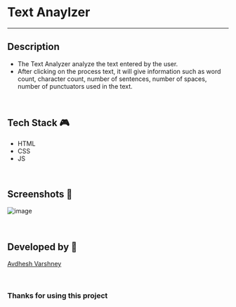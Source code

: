# Text Anaylzer

--- 

## Description

- The Text Analyzer analyze the text entered by the user. 
- After clicking on the process text, it will give information such as word count, character count, number of sentences, number of spaces, number of punctuators used in the text.

<br>

## **Tech Stack 🎮**

- HTML
- CSS
- JS

<br>

## **Screenshots 📸**

![image](https://github.com/pranjay-poddar/Dev-Geeks/assets/114330097/d6a6e7d6-721a-4c72-ae13-da51b8facad8)

<br>

## **Developed by 👦**

[Avdhesh Varshney](https://github.com/Avdhesh-Varshney)

<br>

### **Thanks for using this project**
